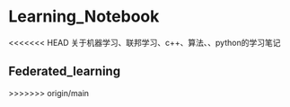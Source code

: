 # Learning_Notebook
<<<<<<< HEAD
关于机器学习、联邦学习、c++、算法、、python的学习笔记

## Federated_learning
\>>>>>>> origin/main

